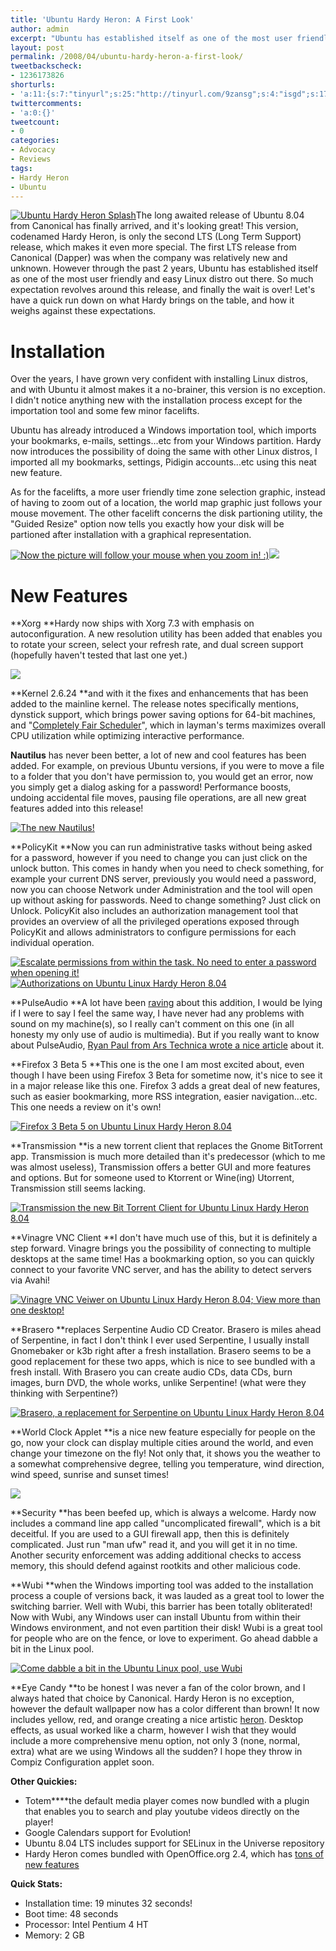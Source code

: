 ```yaml
---
title: 'Ubuntu Hardy Heron: A First Look'
author: admin
excerpt: "Ubuntu has established itself as one of the most user friendly and easy Linux distro out there. So much expectation revolves around this release, and finally the wait is over! Let's have a quick run down on what Hardy brings on the table, and how it weighs against these expectations."
layout: post
permalink: /2008/04/ubuntu-hardy-heron-a-first-look/
tweetbackscheck:
- 1236173826
shorturls:
- 'a:11:{s:7:"tinyurl";s:25:"http://tinyurl.com/9zansg";s:4:"isgd";s:17:"http://is.gd/fj26";s:5:"bitly";s:20:"http://bit.ly/2SlUal";s:5:"snipr";s:22:"http://snipr.com/9sgpl";s:5:"snurl";s:22:"http://snurl.com/9sgpl";s:7:"snipurl";s:24:"http://snipurl.com/9sgpl";s:4:"trim";s:17:"http://tr.im/49pz";s:5:"adjix";s:207:"(10 Jan 2008 temporary restriction: API requires valid partnerID or partnerEmail key in request. Contact us if this affects you.) Invalid Adjix request. API documentation @ http://web.adjix.com/AdjixAPI.html";s:4:"advu";s:203:"(10 Jan 2008 temporary restriction: API requires valid partnerID or partnerEmail key in request. Contact us if this affects you.) Invalid Adjix request. API documentation @ http://web.ad.vu/AdjixAPI.html";s:4:"zima";s:19:"http://zi.ma/5af18f";s:9:"permalink";s:58:"http://hehe2.net/advocacy/ubuntu-hardy-heron-a-first-look/";}'
twittercomments:
- 'a:0:{}'
tweetcount:
- 0
categories:
- Advocacy
- Reviews
tags:
- Hardy Heron
- Ubuntu
---
```


[![Ubuntu Hardy Heron Splash](/blog/wp-content/uploads/2008/04/hardy_splash-300x136.jpg)](http://192.168.1.33/blog2/wp-content/uploads/2008/04/hardy_splash.jpg)The long awaited release of Ubuntu 8.04 from Canonical has finally arrived, and it's looking great! This version, codenamed Hardy Heron, is only the second LTS (Long Term Support) release, which makes it even more special. The first LTS release from Canonical (Dapper) was when the company was relatively new and unknown. However through the past 2 years, Ubuntu has established itself as one of the most user friendly and easy Linux distro out there. So much expectation revolves around this release, and finally the wait is over! Let's have a quick run down on what Hardy brings on the table, and how it weighs against these expectations.

# **Installation**

Over the years, I have grown very confident with installing Linux distros, and with Ubuntu it almost makes it a no-brainer, this version is no exception. I didn't notice anything new with the installation process except for the importation tool and some few minor facelifts.

Ubuntu has already introduced a Windows importation tool, which imports your bookmarks, e-mails, settings...etc from your Windows partition. Hardy now introduces the possibility of doing the same with other Linux distros, I imported all my bookmarks, settings, Pidigin accounts...etc using this neat new feature.

As for the facelifts, a more user friendly time zone selection graphic, instead of having to zoom out of a location, the world map graphic just follows your mouse movement. The other facelift concerns the disk partioning utility, the "Guided Resize" option now tells you exactly how your disk will be partioned after installation with a graphical representation.

[![Now the picture will follow your mouse when you zoom in! :)](/blog/wp-content/uploads/2008/04/screenshot-12-300x240.png)](http://192.168.1.33/blog2/wp-content/uploads/2008/04/screenshot-12.png)[![](/blog/wp-content/uploads/2008/04/screenshot-3-300x240.png) ](http://192.168.1.33/blog2/wp-content/uploads/2008/04/screenshot-3.png)

# **New Features**

**Xorg **Hardy now ships with Xorg 7.3 with emphasis on autoconfiguration. A new resolution utility has been added that enables you to rotate your screen, select your refresh rate, and dual screen support (hopefully haven't tested that last one yet.)

[![](/blog/wp-content/uploads/2008/04/xorg23-273x300.png)](http://192.168.1.33/blog2/wp-content/uploads/2008/04/xorg23.png)

**Kernel 2.6.24 **and with it the fixes and enhancements that has been added to the mainline kernel. The release notes specifically mentions, dynstick support, which brings power saving options for 64-bit machines, and "[Completely Fair Scheduler](http://kerneltrap.org/node/8059)", which in layman's terms maximizes overall CPU utilization while optimizing interactive performance.

**Nautilus** has never been better, a lot of new and cool features has been added. For example, on previous Ubuntu versions, if you were to move a file to a folder that you don't have permission to, you would get an error, now you simply get a dialog asking for a password! Performance boosts, undoing accidental file moves, pausing file operations, are all new great features added into this release!

[![The new Nautilus!](/blog/wp-content/uploads/2008/04/nautilus-rc-300x200.png)](http://192.168.1.33/blog2/wp-content/uploads/2008/04/nautilus-rc.png)

**PolicyKit **Now you can run administrative tasks without being asked for a password, however if you need to change you can just click on the unlock button. This comes in handy when you need to check something, for example your current DNS server, previously you would need a password, now you can choose Network under Administration and the tool will open up without asking for passwords. Need to change something? Just click on Unlock. PolicyKit also includes an authorization management tool that provides an overview of all the privileged operations exposed through PolicyKit and allows administrators to configure permissions for each individual operation.

[![Escalate permissions from within the task. No need to enter a password when opening it!](/blog/wp-content/uploads/2008/04/network1-300x279.png) ](http://192.168.1.33/blog2/wp-content/uploads/2008/04/network1.png)[![Authorizations on Ubuntu Linux Hardy Heron 8.04](/blog/wp-content/uploads/2008/04/authorizations-ubuntu-300x268.png)](http://192.168.1.33/blog2/wp-content/uploads/2008/04/authorizations-ubuntu.png)

**PulseAudio **A lot have been [raving](http://arstechnica.com/journals/linux.ars/2007/10/17/pulseaudio-to-bring-earcandy-to-linux) about this addition, I would be lying if I were to say I feel the same way, I have never had any problems with sound on my machine(s), so I really can't comment on this one (in all honesty my only use of audio is multimedia). But if you really want to know about PulseAudio, [Ryan Paul from Ars Technica wrote a nice article](http://arstechnica.com/journals/linux.ars/2007/10/17/pulseaudio-to-bring-earcandy-to-linux) about it.

**Firefox 3 Beta 5 **This one is the one I am most excited about, even though I have been using Firefox 3 Beta for sometime now, it's nice to see it in a major release like this one. Firefox 3 adds a great deal of new features, such as easier bookmarking, more RSS integration, easier navigation...etc. This one needs a review on it's own! 

[![Firefox 3 Beta 5 on Ubuntu Linux Hardy Heron 8.04](/blog/wp-content/uploads/2008/04/firefox-3-beta-5-ubuntu-300x240.png)](http://192.168.1.33/blog2/wp-content/uploads/2008/04/firefox-3-beta-5-ubuntu.png)

**Transmission **is a new torrent client that replaces the Gnome BitTorrent app. Transmission is much more detailed than it's predecessor (which to me was almost useless), Transmission offers a better GUI and more features and options. But for someone used to Ktorrent or Wine(ing) Utorrent, Transmission still seems lacking.

[![Transmission the new Bit Torrent Client for Ubuntu Linux Hardy Heron 8.04](/blog/wp-content/uploads/2008/04/transmission-gtk-300x214.png)](http://192.168.1.33/blog2/wp-content/uploads/2008/04/transmission-gtk.png)

**Vinagre VNC Client **I don't have much use of this, but it is definitely a step forward. Vinagre brings you the possibility of connecting to multiple desktops at the same time! Has a bookmarking option, so you can quickly connect to your favorite VNC server, and has the ability to detect servers via Avahi!

[![Vinagre VNC Veiwer on Ubuntu Linux Hardy Heron 8.04; View more than one desktop!](/blog/wp-content/uploads/2008/04/vinagre-rc2-300x230.png)](http://192.168.1.33/blog2/wp-content/uploads/2008/04/vinagre-rc2.png)

**Brasero **replaces Serpentine Audio CD Creator. Brasero is miles ahead of Serpentine, in fact I don't think I ever used Serpentine, I usually install Gnomebaker or k3b right after a fresh installation. Brasero seems to be a good replacement for these two apps, which is nice to see bundled with a fresh install. With Brasero you can create audio CDs, data CDs, burn images, burn DVD, the whole works, unlike Serpentine! (what were they thinking with Serpentine?)

[![Brasero, a replacement for Serpentine on Ubuntu Linux Hardy Heron 8.04](/blog/wp-content/uploads/2008/04/brasero-300x216.png)](http://192.168.1.33/blog2/wp-content/uploads/2008/04/brasero.png)

**World Clock Applet **is a nice new feature especially for people on the go, now your clock can display multiple cities around the world, and even change your timezone on the fly! Not only that, it shows you the weather to a somewhat comprehensive degree, telling you temperature, wind direction, wind speed, sunrise and sunset times!  

[![](/blog/wp-content/uploads/2008/04/screenshot-weather-128x300.png)](http://192.168.1.33/blog2/wp-content/uploads/2008/04/screenshot-weather.png)

**Security **has been beefed up, which is always a welcome. Hardy now includes a command line app called "uncomplicated firewall", which is a bit deceitful. If you are used to a GUI firewall app, then this is definitely complicated. Just run "man ufw" read it, and you will get it in no time. Another security enforcement was adding additional checks to access memory, this should defend against rootkits and other malicious code.

**Wubi **when the Windows importing tool was added to the installation process a couple of versions back, it was lauded as a great tool to lower the switching barrier. Well with Wubi, this barrier has been totally obliterated! Now with Wubi, any Windows user can install Ubuntu from within their Windows environment, and not even partition their disk! Wubi is a great tool for people who are on the fence, or love to experiment. Go ahead dabble a bit in the Linux pool. 

[![Come dabble a bit in the Ubuntu Linux pool, use Wubi](/blog/wp-content/uploads/2008/04/wubi-300x187.png)](http://192.168.1.33/blog2/wp-content/uploads/2008/04/wubi.png)

**Eye Candy **to be honest I was never a fan of the color brown, and I always hated that choice by Canonical. Hardy Heron is no exception, however the default wallpaper now has a color different than brown! It now includes yellow, red, and orange creating a nice artistic [heron](http://en.wikipedia.org/wiki/Heron). Desktop effects, as usual worked like a charm, however I wish that they would include a more comprehensive menu option, not only 3 (none, normal, extra) what are we using Windows all the sudden? I hope they throw in Compiz Configuration applet soon.

**Other Quickies:**

* Totem****the default media player comes now bundled with a plugin that enables you to search and play youtube videos directly on the player!
* Google Calendars support for Evolution!
* Ubuntu 8.04 LTS includes support for SELinux in the Universe repository
* Hardy Heron comes bundled with OpenOffice.org 2.4, which has [tons of new features](http://wiki.services.openoffice.org/wiki/New_Features_2.4)

**Quick Stats:**

* Installation time: 19 minutes 32 seconds!
* Boot time: 48 seconds
* Processor: Intel Pentium 4 HT
* Memory: 2 GB